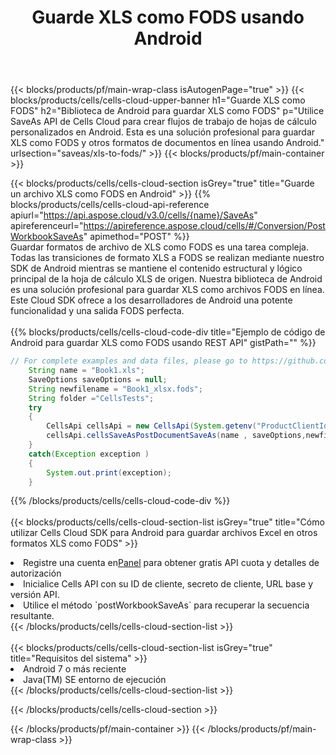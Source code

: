﻿---
title:  Guarde XLS como FODS usando Android
description: Utilizando Aspose.Cells Cloud SDK para Android para guardar el archivo en formato XLS como archivo en formato FODS.
---
{{< blocks/products/pf/main-wrap-class isAutogenPage="true" >}}
{{< blocks/products/cells/cells-cloud-upper-banner h1="Guarde XLS como FODS" h2="Biblioteca de Android para guardar XLS como FODS" p="Utilice SaveAs API de Cells Cloud para crear flujos de trabajo de hojas de cálculo personalizados en Android. Esta es una solución profesional para guardar XLS como FODS y otros formatos de documentos en línea usando Android." urlsection="saveas/xls-to-fods/" >}}
{{< blocks/products/pf/main-container >}}

{{< blocks/products/cells/cells-cloud-section isGrey="true" title="Guarde un archivo XLS como FODS en Android" >}}
{{% blocks/products/cells/cells-cloud-api-reference apiurl="https://api.aspose.cloud/v3.0/cells/{name}/SaveAs" apireferenceurl="https://apireference.aspose.cloud/cells/#/Conversion/PostWorkbookSaveAs" apimethod="POST" %}}
<br/>
Guardar formatos de archivo de XLS como FODS es una tarea compleja. Todas las transiciones de formato XLS a FODS se realizan mediante nuestro SDK de Android mientras se mantiene el contenido estructural y lógico principal de la hoja de cálculo XLS de origen. Nuestra biblioteca de Android es una solución profesional para guardar XLS como archivos FODS en línea. Este Cloud SDK ofrece a los desarrolladores de Android una potente funcionalidad y una salida FODS perfecta.
<br/>
<br/>
{{% blocks/products/cells/cells-cloud-code-div title="Ejemplo de código de Android para guardar XLS como FODS usando REST API" gistPath="" %}}
  
```java
// For complete examples and data files, please go to https://github.com/aspose-cells-cloud/aspose-cells-cloud-android/
    String name = "Book1.xls";
    SaveOptions saveOptions = null;
    String newfilename = "Book1_xlsx.fods";
    String folder ="CellsTests";
    try
    {
        CellsApi cellsApi = new CellsApi(System.getenv("ProductClientId"), System.getenv("ProductClientSecret"));
        cellsApi.cellsSaveAsPostDocumentSaveAs(name , saveOptions,newfilename,false,false,folder,null,null,null,true);                       
    }
    catch(Exception exception )
    {
        System.out.print(exception);
    }
```
  
{{% /blocks/products/cells/cells-cloud-code-div %}}
<br/>
<br/>
{{< blocks/products/cells/cells-cloud-section-list isGrey="true" title="Cómo utilizar Cells Cloud SDK para Android para guardar archivos Excel en otros formatos XLS como FODS" >}}
<li> Registre una cuenta en<a href="https://dashboard.aspose.cloud/">Panel</a> para obtener gratis API cuota y detalles de autorización</li>
<li>Inicialice Cells API con su ID de cliente, secreto de cliente, URL base y versión API.</li>
<li>Utilice el método `postWorkbookSaveAs` para recuperar la secuencia resultante.</li>
{{< /blocks/products/cells/cells-cloud-section-list >}}
<br/>
<br/>
{{< blocks/products/cells/cells-cloud-section-list isGrey="true" title="Requisitos del sistema" >}}
<li>Android 7 o más reciente</li>
<li>Java(TM) SE entorno de ejecución</li>
{{< /blocks/products/cells/cells-cloud-section-list >}}

{{< /blocks/products/cells/cells-cloud-section >}}

{{< /blocks/products/pf/main-container >}}
{{< /blocks/products/pf/main-wrap-class >}}
